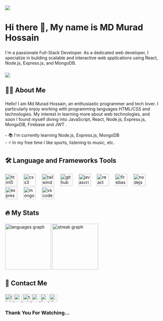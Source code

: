 <br clear="both">

<img align="none" height="" src="https://i.ibb.co.com/b5ytx1b/Technology-Linked-In-Banner-in-Blue-White-and-Grey-Modern-Style.png"  />

###

<h1 align="left">Hi there 👋, My name is MD Murad Hossain</h1>

###

<p align="left">I'm a passionate Full-Stack Developer. As a dedicated web developer, I specialize in building scalable and interactive web applications using React, Node.js, Express.js, and MongoDB.</p>

###

<div align="left">
  <img src="https://visitor-badge.laobi.icu/badge?page_id=muradhossain1.muradhossain1&"  />
</div>

###

<h2 align="left">👩‍💻  About Me</h2>

###

<p align="left">Hello! I am Md Murad Hossain, an enthusiastic programmer and tech lover. I particularly enjoy working with programming languages HTML/CSS and technologies. My interest in learning more about web technologies, and soon I found myself diving into JavaScript, React, Node.js, Express.js, MongoDB, Firebase and JWT .<br><br>- 📚 I'm currently learning Node.js, Express.js, MongoDB<br>- ⚡ In my free time I like sports, listening to music, etc.</p>

###

<h2 align="left">🛠  Language and Frameworks Tools</h2>

###

<div align="left">
  <img src="https://skillicons.dev/icons?i=html" height="40" alt="html5 logo"  />
  <img width="12" />
  <img src="https://skillicons.dev/icons?i=css" height="40" alt="css3 logo"  />
  <img width="12" />
  <img src="https://skillicons.dev/icons?i=tailwind" height="40" alt="tailwindcss logo"  />
  <img width="12" />
  <img src="https://skillicons.dev/icons?i=github" height="40" alt="github logo"  />
  <img width="12" />
  <img src="https://skillicons.dev/icons?i=js" height="40" alt="javascript logo"  />
  <img width="12" />
  <img src="https://skillicons.dev/icons?i=react" height="40" alt="react logo"  />
  <img width="12" />
  <img src="https://skillicons.dev/icons?i=firebase" height="40" alt="firebase logo"  />
  <img width="12" />
  <img src="https://skillicons.dev/icons?i=nodejs" height="40" alt="nodejs logo"  />
  <img width="12" />
  <img src="https://skillicons.dev/icons?i=express" height="40" alt="express logo"  />
  <img width="12" />
  <img src="https://skillicons.dev/icons?i=mongodb" height="40" alt="mongodb logo"  />
  <img width="12" />
  <img src="https://skillicons.dev/icons?i=vscode" height="40" alt="vscode logo"  />
</div>

###

<h2 align="left">🔥   My Stats</h2>

###

<div align="left">
  <img src="https://github-readme-stats.vercel.app/api/top-langs?username=muradhossain1&locale=en&hide_title=false&layout=compact&card_width=320&langs_count=5&theme=dracula&hide_border=false&order=2" height="150" alt="languages graph"  />
  <img src="https://streak-stats.demolab.com?user=muradhossain1&locale=en&mode=daily&theme=dark&hide_border=false&border_radius=5&order=3" height="150" alt="streak graph"  />
</div>

###

<h2 align="left">💌 Contact Me</h2>

###

<div align="left">
  <a href="https://www.linkedin.com/in/md-murad-hossain-081036345" target="_blank">
    <img src="https://img.shields.io/static/v1?message=LinkedIn&logo=linkedin&label=&color=0077B5&logoColor=white&labelColor=&style=for-the-badge" height="25" alt="linkedin logo"  />
  </a>
  <a href="muradssq12@gmail.com" target="_blank">
    <img src="https://img.shields.io/static/v1?message=Gmail&logo=gmail&label=&color=D14836&logoColor=white&labelColor=&style=for-the-badge" height="25" alt="gmail logo"  />
  </a>
  <a href="https://x.com/MDMurad34810132" target="_blank">
    <img src="https://img.shields.io/static/v1?message=Twitter&logo=twitter&label=&color=1DA1F2&logoColor=white&labelColor=&style=for-the-badge" height="25" alt="twitter logo"  />
  </a>
  <a href="https://www.youtube.com/@king-3509" target="_blank">
    <img src="https://img.shields.io/static/v1?message=Youtube&logo=youtube&label=&color=FF0000&logoColor=white&labelColor=&style=for-the-badge" height="25" alt="youtube logo"  />
  </a>
  <a href="https://www.facebook.com/mdmurad.islam.731135" target="_blank">
    <img src="https://img.shields.io/static/v1?message=Facebook&logo=facebook&label=&color=1877F2&logoColor=white&labelColor=&style=for-the-badge" height="25" alt="facebook logo"  />
  </a>
  <a href="https://discord.com/users/mdmuradhossain_80035" target="_blank">
    <img src="https://img.shields.io/static/v1?message=Discord&logo=discord&label=&color=7289DA&logoColor=white&labelColor=&style=for-the-badge" height="25" alt="discord logo"  />
  </a>
</div>

###

<h3 align="left">Thank You For Watching...</h3>

###
